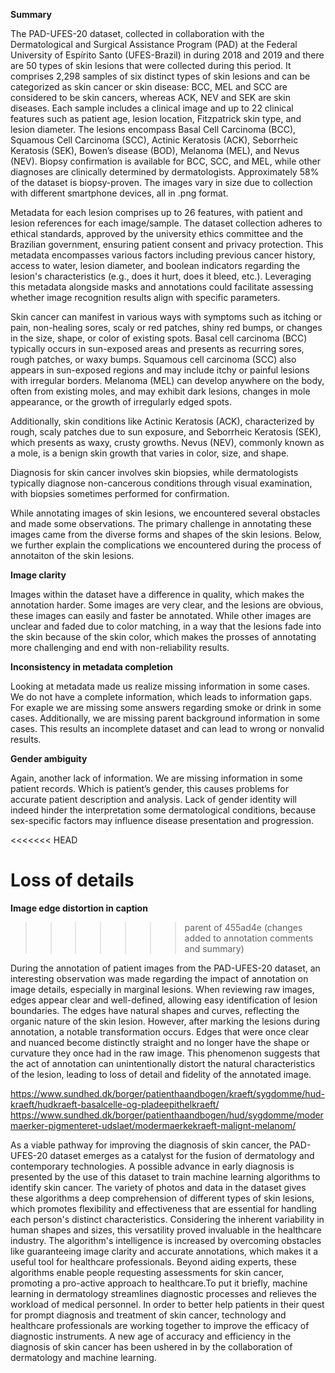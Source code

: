 **Summary**

The PAD-UFES-20 dataset, collected in collaboration with the Dermatological and Surgical Assistance Program (PAD) at the Federal University of Espírito Santo (UFES-Brazil) in during 2018 and 2019 and there are 50 types of skin lesions that were collected during this period. It comprises 2,298 samples of six distinct types of skin lesions and can be categorized as skin cancer or skin disease: BCC, MEL and SCC are considered to be skin cancers, whereas ACK, NEV and SEK are skin diseases. Each sample includes a clinical image and up to 22 clinical features such as patient age, lesion location, Fitzpatrick skin type, and lesion diameter. The lesions encompass Basal Cell Carcinoma (BCC), Squamous Cell Carcinoma (SCC), Actinic Keratosis (ACK), Seborrheic Keratosis (SEK), Bowen’s disease (BOD), Melanoma (MEL), and Nevus (NEV). Biopsy confirmation is available for BCC, SCC, and MEL, while other diagnoses are clinically determined by dermatologists. Approximately 58% of the dataset is biopsy-proven. The images vary in size due to collection with different smartphone devices, all in .png format. 

Metadata for each lesion comprises up to 26 features, with patient and lesion references for each image/sample. The dataset collection adheres to ethical standards, approved by the university ethics committee and the Brazilian government, ensuring patient consent and privacy protection. This metadata encompasses various factors including previous cancer history, access to water, lesion diameter, and boolean indicators regarding the lesion's characteristics (e.g., does it hurt, does it bleed, etc.). Leveraging this metadata alongside masks and annotations could facilitate assessing whether image recognition results align with specific parameters.

Skin cancer can manifest in various ways with symptoms such as itching or pain, non-healing sores, scaly or red patches, shiny red bumps, or changes in the size, shape, or color of existing spots. Basal cell carcinoma (BCC) typically occurs in sun-exposed areas and presents as recurring sores, rough patches, or waxy bumps. Squamous cell carcinoma (SCC) also appears in sun-exposed regions and may include itchy or painful lesions with irregular borders. Melanoma (MEL) can develop anywhere on the body, often from existing moles, and may exhibit dark lesions, changes in mole appearance, or the growth of irregularly edged spots.

Additionally, skin conditions like Actinic Keratosis (ACK), characterized by rough, scaly patches due to sun exposure, and Seborrheic Keratosis (SEK), which presents as waxy, crusty growths. Nevus (NEV), commonly known as a mole, is a benign skin growth that varies in color, size, and shape.

Diagnosis for skin cancer involves skin biopsies, while dermatologists typically diagnose non-cancerous conditions through visual examination, with biopsies sometimes performed for confirmation.

While annotating images of skin lesions, we encountered several obstacles and made some observations. The primary challenge in annotating these images came from the diverse forms and shapes of the skin lesions. Below, we further explain the complications we encountered during the process of annotaiton of the skin lesions.

**Image clarity** 

Images within the dataset have a difference in quality, which makes the annotation harder. Some images are very clear, and the lesions are obvious, these images can easily and faster be annotated. While other images are unclear and faded due to color matching, in a way that the lesions fade into the skin because of the skin color, which makes the prosses of annotating more challenging and end with non-reliability results.

**Inconsistency in metadata completion**

Looking at metadata made us realize missing information in some cases. We do not have a complete information, which leads to information gaps. For exaple we are missing some answers regarding smoke or drink in some cases. Additionally, we are missing parent background information in some cases. This results an incomplete dataset and can lead to wrong or nonvalid results.

**Gender ambiguity**

Again, another lack of information. We are missing information in some patient records. Which is patient’s gender, this causes problems for accurate patient description and analysis. Lack of gender identity will indeed hinder the interpretation some dermatological conditions, because sex-specific factors may influence disease presentation and progression. 





<<<<<<< HEAD

**Loss of details** 
=======
**Image edge distortion in caption** 
>>>>>>> parent of 455ad4e (changes added to annotation comments and summary)

During the annotation of patient images from the PAD-UFES-20 dataset, an interesting observation was made regarding the impact of annotation on image details, especially in marginal lesions. When reviewing raw images, edges appear clear and well-defined, allowing easy identification of lesion boundaries. The edges have natural shapes and curves, reflecting the organic nature of the skin lesion. 
However, after marking the lesions during annotation, a notable transformation occurs. Edges that were once clear and nuanced become distinctly straight and no longer have the shape or curvature they once had in the raw image. This phenomenon suggests that the act of annotation can unintentionally distort the natural characteristics of the lesion, leading to loss of detail and fidelity of the annotated image.

https://www.sundhed.dk/borger/patienthaandbogen/kraeft/sygdomme/hud-kraeft/hudkraeft-basalcelle-og-pladeepithelkraeft/
https://www.sundhed.dk/borger/patienthaandbogen/hud/sygdomme/modermaerker-pigmenteret-udslaet/modermaerkekraeft-malignt-melanom/


As a viable pathway for improving the diagnosis of skin cancer, the PAD-UFES-20 dataset emerges as a catalyst for the fusion of dermatology and contemporary technologies. A possible advance in early diagnosis is presented by the use of this dataset to train machine learning algorithms to identify skin cancer. The variety of photos and data in the dataset gives these algorithms a deep comprehension of different types of skin lesions, which promotes flexibility and effectiveness that are essential for handling each person's distinct characteristics. Considering the inherent variability in human shapes and sizes, this versatility proved invaluable in the healthcare industry. The algorithm's intelligence is increased by overcoming obstacles like guaranteeing image clarity and accurate annotations, which makes it a useful tool for healthcare professionals. Beyond aiding experts, these algorithms enable people requesting assessments for skin cancer, promoting a pro-active approach to healthcare.To put it briefly, machine learning in dermatology streamlines diagnostic processes and relieves the workload of medical personnel. In order to better help patients in their quest for prompt diagnosis and treatment of skin cancer, technology and healthcare professionals are working together to improve the efficacy of diagnostic instruments. A new age of accuracy and efficiency in the diagnosis of skin cancer has been ushered in by the collaboration of dermatology and machine learning.











